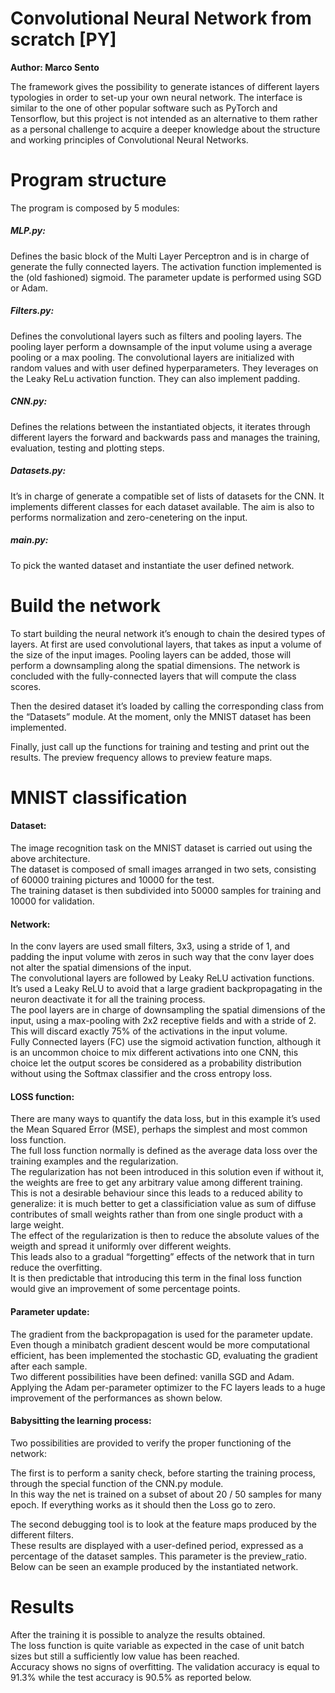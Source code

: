 # Convolutional Neural Network from scratch [PY]
 
**Author: Marco Sento**

The framework gives the possibility to generate istances of different layers typologies in order to set-up your own neural network.
The interface is similar to the one of other popular software such as PyTorch and Tensorflow, but this project is not intended as an alternative to them rather as a personal challenge to acquire a deeper knowledge about the structure and working principles of Convolutional Neural Networks.

<h1> Program structure </h1>

The program is composed by 5 modules:

##### MLP.py:
Defines the basic block of the Multi Layer Perceptron and is in charge of generate the fully connected 	layers. 
The activation function implemented is the (old fashioned) sigmoid.
The parameter update is performed using SGD or Adam.
 
##### Filters.py: 
Defines the convolutional layers such as filters and pooling layers.
The pooling layer perform a downsample of the input volume using a average pooling or a max pooling.
The convolutional layers are initialized with random values and with user defined hyperparameters.
They leverages on the Leaky ReLu activation function. They can also implement padding.

##### CNN.py:
Defines the relations between the instantiated objects, it iterates through different layers the forward and backwards pass and manages the training, evaluation, testing and plotting steps.

##### Datasets.py: 
It’s in charge of generate a compatible set of lists of datasets for the CNN.
It implements different classes for each dataset available.
The aim is also to performs normalization and zero-cenetering on the input.

##### main.py:
To pick the wanted dataset and instantiate the user defined network.


<h1> Build the network </h1>

To start building the neural network it’s enough to chain the desired types of layers.
At first are used convolutional layers, that takes as input a volume of the size of the input images.
Pooling layers can be added, those will perform a downsampling along the spatial dimensions.
The network is concluded with the fully-connected layers that will compute the class scores.

Then the desired dataset it’s loaded by calling the corresponding class from the “Datasets” module.
At the moment, only the MNIST dataset has been implemented.

Finally, just call up the functions for training and testing and print out the results.
The preview frequency allows to preview feature maps.

<h1> MNIST classification </h1>

#### Dataset:
The image recognition task on the MNIST dataset is carried out using the above architecture.  
The dataset is composed of small images arranged in two sets, consisting of 60000 training pictures and 10000 for the test.  
The training dataset is then subdivided into 50000 samples for training and 10000 for validation.  

#### Network:
In the conv layers are used small filters, 3x3, using a stride of 1, and padding the input volume with zeros in such way that the conv layer does not alter the spatial dimensions of the input.   
The convolutional layers are followed by Leaky ReLU activation functions.  
It’s used a Leaky ReLU to avoid that a large gradient backpropagating in the neuron deactivate it for all the training process.  
The pool layers are in charge of downsampling the spatial dimensions of the input, using a max-pooling with 2x2 receptive fields and with a stride of 2.    
This will discard exactly 75% of the activations in the input volume.  
Fully Connected layers (FC) use the sigmoid activation function, although it is an uncommon choice to mix different activations into one CNN, this choice let the output scores be considered as a probability distribution without using the Softmax classifier and the cross entropy loss.  

#### LOSS function:
There are many ways to quantify the data loss, but in this example it’s used the Mean Squared Error (MSE), perhaps the simplest and most common loss function.  
The full loss function normally is defined as the average data loss over the training examples and the regularization.  
The regularization has not been introduced in this solution even if without it, the weights are free to get any arbitrary value among different training.  
This is not a desirable behaviour since this leads to a reduced ability to generalize: it is much better to get a classificiation value as sum of diffuse contributes of small weights rather than from one single product with a large weight.  
The effect of the regularization is then to reduce the absolute values of the weigth and spread it uniformly over different weights.  
This leads also to a gradual “forgetting” effects of the network that in turn reduce the overfitting.  
 It is then predictable that introducing this term in the final loss function would give an improvement of some percentage points.  

#### Parameter update:
The gradient from the backpropagation is used for the parameter update. Even though a minibatch gradient descent would be more computational efficient, has been implemented the stochastic GD, evaluating the gradient after each sample.  
Two different possibilities have been defined: vanilla SGD and Adam.  
Applying the Adam per-parameter optimizer to the FC layers leads to a huge improvement of the performances as shown below.  

#### Babysitting the learning process:
Two possibilities are provided to verify the proper functioning of the network:  
  
The first is to perform a sanity check, before starting the training process, through the special function of the CNN.py module.  
In this way the net is trained on a subset of about 20 / 50 samples for many epoch. If everything works as it should then the Loss go to zero.  
  
The second debugging tool is to look at the feature maps produced by the different filters.  
These results are displayed with a user-defined period, expressed as a percentage of the dataset samples. This parameter is the preview_ratio.  
Below can be seen an example produced by the instantiated network.  
  
<h1> Results </h1>

After the training it is possible to analyze the results obtained.  
The loss function is quite variable as expected in the case of unit batch sizes but still a sufficiently low value has been reached.  
Accuracy shows no signs of overfitting. The validation accuracy is equal to 91.3% while the test accuracy is 90.5% as reported below.  
 



